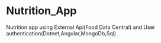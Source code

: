 # Nutrition_App
Nutrition app using External Api(Food Data Central) and User authentication(Dotnet,Angular,MongoDb,Sql)
